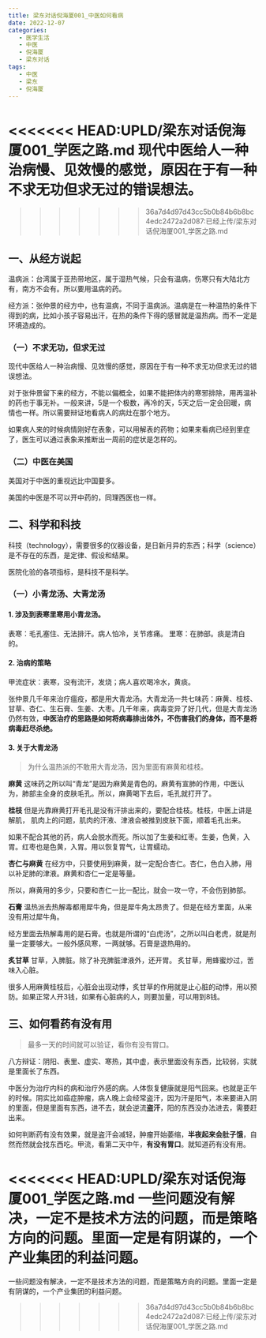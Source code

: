 ```yaml
---
title: 梁东对话倪海厦001_中医如何看病
date: 2022-12-07
categories:
   - 医学生活
   - 中医
   - 倪海厦
   - 梁东对话
tags: 
   - 中医
   - 梁东
   - 倪海厦
---
```

<<<<<<< HEAD:UPLD/梁东对话倪海厦001_学医之路.md
现代中医给人一种治病慢、见效慢的感觉，原因在于有一种不求无功但求无过的错误想法。
=======

>>>>>>> 36a7d4d97d43cc5b0b84b6b8bc4edc2472a2d087:已经上传/梁东对话倪海厦001_学医之路.md
<!-- more -->
## 一、从经方说起
温病派：台湾属于亚热带地区，属于湿热气候，只会有温病，伤寒只有大陆北方有，南方不会有。所以要用温病的药。

经方派：张仲景的经方中，也有温病，不同于温病派。温病是在一种温热的条件下得到的病，比如小孩子容易出汗，在热的条件下得的感冒就是温热病。而不一定是环境造成的。
### （一）不求无功，但求无过
现代中医给人一种治病慢、见效慢的感觉，原因在于有一种不求无功但求无过的错误想法。

对于张仲景留下来的经方，不能以偏概全，如果不能把体内的寒邪排除，用再温补的药也于事无补。一般来讲，5是一个极数，再冷的天，5天之后一定会回暖，病情也一样。所以需要辩证地看病人的病灶在那个地方。

如果病人来的时候病情刚好在表象，可以用解表的药物；如果来看病已经到里症了，医生可以通过表象来推断出一周前的症状是怎样的。
### （二）中医在美国
美国对于中医的重视远比中国要多。

美国的中医是不可以开中药的，同理西医也一样。

## 二、科学和科技
科技（technology），需要很多的仪器设备，是日新月异的东西；科学（science）是不存在的东西，是定律、假设和结果。

医院化验的各项指标，是科技不是科学。

### （一）小青龙汤、大青龙汤
#### 1. 涉及到表寒里寒用小青龙汤。
表寒：毛孔塞住、无法排汗。病人怕冷，关节疼痛。
里寒：在肺部。痰是清白的。

#### 2. 治病的策略
甲流症状：表寒，没有流汗，发烧；病人喜欢喝冷水，黄痰。 

张仲景几千年来治疗瘟疫，都是用大青龙汤。大青龙汤一共七味药：麻黄、桂枝、甘草、杏仁、生石膏、生姜、大枣。几千年来，病毒变异了好几代，但是大青龙汤仍然有效，**中医治疗的思路是如何将病毒排出体外，不伤害我们的身体，而不是将病毒赶尽杀绝。**

#### 3. 关于大青龙汤
> 为什么温热派的不敢用大青龙汤，因为里面有麻黄和桂枝。

**麻黄**
这味药之所以叫“青龙”是因为麻黄是青色的。麻黄有宣肺的作用，中医认为，肺部主全身的皮肤毛孔。所以，麻黄喝下去后，毛孔就打开了。

**桂枝**
但是光靠麻黄打开毛孔是没有汗排出来的，要配合桂枝。桂枝，中医上讲是解肌， 肌肉上的问题，肌肉的汗液、津液会被推到皮肤下面，顺着毛孔出来。

如果不配合其他的药，病人会脱水而死。所以加了生姜和红枣。生姜，色黄，入胃。红枣也是色黄，入胃。用以恢复胃气，让胃蠕动。

**杏仁与麻黄**
在经方中，只要使用到麻黄，就一定配合杏仁。杏仁，色白入肺，用以补足肺的津液。麻黄和杏仁一定是等量。

所以，麻黄用的多少，只要和杏仁一比一配比，就会一攻一守，不会伤到肺部。

**石膏**
温热派去热解毒都用犀牛角，但是犀牛角太昂贵了。但是在经方里面，从来没有用过犀牛角。

经方里面去热解毒用的是石膏。也就是所谓的“白虎汤”，之所以叫白老虎，就是剂量一定要够大。一般外感风寒，一两就够。石膏是退热用的。

**炙甘草**
甘草，入脾脏。除了补充脾脏津液外，还开胃。
炙甘草，用蜂蜜炒过，苦味入心脏。

很多人用麻黄桂枝后，心脏会出现动悸，炙甘草的作用就是止心脏的动悸，用以预防。如果正常人开3钱，如果有心脏病的人，则要加量，可以用到8钱。

## 三、如何看药有没有用
> 最多一天的时间就可以验证，看你有没有胃口。

八方辩证：阴阳、表里、虚实、寒热，其中虚，表示里面没有东西，比较弱，实就是里面长了东西。

中医分为治疗内科的病和治疗外感的病。人体恢复健康就是阳气回来。也就是正午的时候。阴实比如癌症肿瘤，病人晚上会经常盗汗，因为汗是阳气，本来要进入阴的里面，但是里面有东西，进不去，就会逆流**盗汗**，阳的东西没办法进去，需要赶出来。

如何判断药有没有效果，就是盗汗会减轻，肿瘤开始萎缩，**半夜起来会肚子饿**，自然而然就会找东西吃。甲流，看第二天中午，**有没有胃口**。就知道药有没有用。

<<<<<<< HEAD:UPLD/梁东对话倪海厦001_学医之路.md
一些问题没有解决，一定不是技术方法的问题，而是策略方向的问题。里面一定是有阴谋的，一个产业集团的利益问题。
=======
一些问题没有解决，一定不是技术方法的问题，而是策略方向的问题。里面一定是有阴谋的，一个产业集团的利益问题。
>>>>>>> 36a7d4d97d43cc5b0b84b6b8bc4edc2472a2d087:已经上传/梁东对话倪海厦001_学医之路.md
